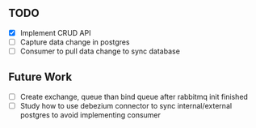 

## TODO
* [X] Implement CRUD API
* [ ] Capture data change in postgres
* [ ] Consumer to pull data change to sync database

## Future Work

* [ ] Create exchange, queue than bind queue after rabbitmq init finished
* [ ] Study how to use debezium connector to sync internal/external postgres to avoid implementing consumer